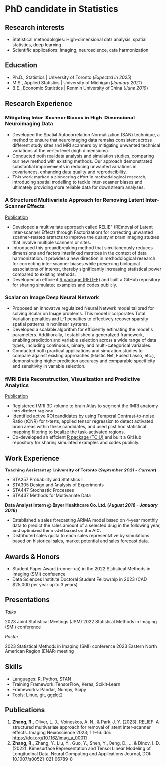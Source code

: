 # PhD candidate in Statistics

## Research interests
- Statistical methodologies: High-dimensional data analysis, spatial statistics, deep learning
- Scientific applications: Imaging, neuroscience, data harmonization
  
## Education
- Ph.D., Statistics | University of Toronto (_Expected in 2025_)             		
- M.S., Applied Statistics | University of Michigan (_January 2021_)	 			        		
- B.E., Economic Statistics | Renmin University of China (_June 2019_)

## Research Experience
### Mitigating Inter-Scanner Biases in High-Dimensional Neuroimaging Data
- Developed the Spatial Autocorrelation Normalization (SAN) technique, a method to ensure that neuroimaging data remains consistent across different study sites and 
  MRI scanners by mitigating unwanted technical variations at the vertex level (high dimensions).
- Conducted both real data analysis and simulation studies, comparing our new method with existing methods. Our approach demonstrated substantial improvements in 
  reducing unwanted variations in covariances, enhancing data quality and reproducibility. 
- This work marked a pioneering effort in methodological research, introducing spatial modelling to tackle inter-scanner biases and ultimately providing more 
  reliable data for downstream analyses.

### A Structured Multivariate Approach for Removing Latent Inter-Scanner Effects
[Publication](https://direct.mit.edu/imag/article/doi/10.1162/imag_a_00011/116599/RELIEF-A-structured-multivariate-approach-for)
- Developed a multivariate approach called RELIEF (REmoval of Latent Inter-scanner Effects through Factorization) for correcting unwanted scanner-related artifacts to improve the quality of brain imaging studies that involve multiple scanners or sites.
- Introduced this groundbreaking method that simultaneously reduces dimensions and factors interlinked matrices in the context of data harmonization. It provides a new direction in methodological research for correcting inter-scanner biases while preserving biological associations of interest, thereby significantly increasing statistical power compared to existing methods.
- Developed an efficient [R package (RELIEF)](https://github.com/junjypark/RELIEF/tree/master) and built a GitHub repository for sharing simulated examples and codes publicly.

### Scalar on Image Deep Neural Network
- Proposed an innovative regulaized Neural Network model tailored for solving Scalar on Image problems. This model incorporates Total Variation penalties and L-1 penalties to effectively recover sparsity spatial patterns in nonlinear systems.
- Developed a scalable algorithm for efficiently estimating the model's parameters. Additionally, I established a generalized framework, enabling prediction and variable selection across a wide range of data types, including continuous, binary, and multi-categorical variables.
- Conducted both practical applications and simulation studies to compare against existing approaches (Elastic Net, Fused Lasso, etc.), demonstrating higher prediction accuracy and comparable specificity and sensitivity in variable selection.

### fMRI Data Reconstruction, Visualization and Predictive Analytics
[Publication](https://link.springer.com/article/10.1007/s00521-021-06789-8)
- Registered fMRI 3D volume to brain Atlas to segment the fMRI anatomy into distinct regions.
- Identified active ROI candidates by using Temporal Contrast-to-noise Ratio (tCNR) for t-tests, applied tensor regression to detect activated brain areas within these candidates, and used post hoc statistical mapping filtering to localize the task-activated regions.
- Co-developed an efficient [R package (TCIU)](https://github.com/SOCR/TCIU) and built a GitHub repository for sharing simulated examples and codes publicly.

## Work Experience
**Teaching Assistant @ University of Toronto (_September 2021 - Current_)**
- STA257 Probability and Statistics I
- STA305 Design and Analysis of Experiments
- STA447 Stochastic Processes
- STA437 Methods for Multivariate Data

**Data Analyst Intern @ Bayer Healthcare Co. Ltd. (_August 2018 - January 2019_)**
- Established a sales forecasting ARIMA model based on 4-year monthly data to predict the sales amount of a selected drug in the following year, and optimized the model based on the AIC.
- Distributed sales quota to each sales representative by simulations based on historical sales, market potential and sales forecast data.

## Awards & Honors
- Student Paper Award (runner-up) in the 2022 Statistical Methods in Imaging (SMI) conference
- Data Sciences Institute Doctoral Student Fellowship in 2023 (CAD $25,000 per year up to 3 years)

## Presentations 
_Talks_

2023 Joint Statistical Meetings (JSM) 
2022 Statistical Methods in Imaging (SMI) conference

_Poster_

2023 Statistical Methods in Imaging (SMI) conference
2023 Eastern North American Region (ENAR) meeting

## Skills
- Languages: R, Python, STAN
- Training Framework: TensorFlow, Keras, Scikit-Learn
- Frameworks: Pandas, Numpy, Scipy
- Tools: Linux, git, ggplot2

## Publications
1. **Zhang, R.**, Oliver, L. D., Voineskos, A. N., & Park, J. Y. (2023). RELIEF: A structured multivariate approach for removal of latent inter-scanner effects. Imaging Neuroscience 2023; 1 1–16. doi: https://doi.org/10.1162/imag_a_00011
2. **Zhang, R.**, Zhang, Y., Liu, Y., Guo, Y., Shen, Y., Deng, D., ... & Dinov, I. D. (2022). Kimesurface Representation and Tensor Linear Modeling of Longitudinal Data, Neural Computing and Applications Journal, DOI: 10.1007/s00521-021-06789-8



